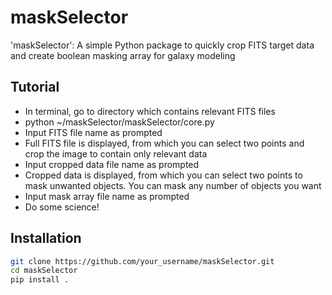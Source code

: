 # maskSelector

'maskSelector': A simple Python package to quickly crop FITS target data and create boolean masking array for galaxy modeling 

## Tutorial
- In terminal, go to directory which contains relevant FITS files
- python ~/maskSelector/maskSelector/core.py
- Input FITS file name as prompted
- Full FITS file is displayed, from which you can select two points and crop the image to contain only relevant data 
- Input cropped data file name as prompted
- Cropped data is displayed, from which you can select two points to mask unwanted objects. You can mask any number of objects you want
- Input mask array file name as prompted
- Do some science!

## Installation

```bash
git clone https://github.com/your_username/maskSelector.git
cd maskSelector
pip install .
